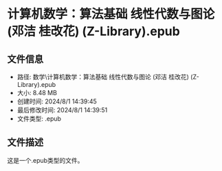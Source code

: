 ﻿# 计算机数学：算法基础 线性代数与图论 (邓洁 桂改花) (Z-Library).epub

## 文件信息
- 路径: 数学\计算机数学：算法基础 线性代数与图论 (邓洁 桂改花) (Z-Library).epub
- 大小: 8.48 MB
- 创建时间: 2024/8/1 14:39:45
- 最后修改时间: 2024/8/1 14:39:51
- 文件类型: .epub

## 文件描述
这是一个.epub类型的文件。

